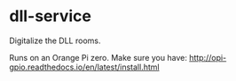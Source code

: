 # dll-service
Digitalize the DLL rooms.

Runs on an Orange Pi zero. Make sure you have:
http://opi-gpio.readthedocs.io/en/latest/install.html
